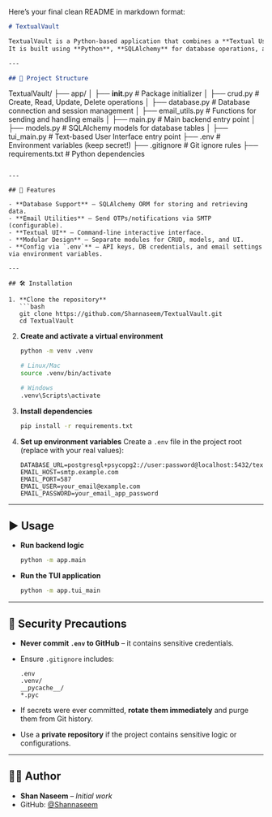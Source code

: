Here’s your final clean README in markdown format:

```markdown
# TextualVault

TextualVault is a Python-based application that combines a **Textual User Interface (TUI)** with backend logic for data storage, email utilities, and user management.  
It is built using **Python**, **SQLAlchemy** for database operations, and a TUI framework such as `textual`.

---

## 📂 Project Structure
```

TextualVault/
├── app/
│ ├── **init**.py # Package initializer
│ ├── crud.py # Create, Read, Update, Delete operations
│ ├── database.py # Database connection and session management
│ ├── email_utils.py # Functions for sending and handling emails
│ ├── main.py # Main backend entry point
│ ├── models.py # SQLAlchemy models for database tables
│ ├── tui_main.py # Text-based User Interface entry point
├── .env # Environment variables (keep secret!)
├── .gitignore # Git ignore rules
├── requirements.txt # Python dependencies

````

---

## 🚀 Features

- **Database Support** – SQLAlchemy ORM for storing and retrieving data.
- **Email Utilities** – Send OTPs/notifications via SMTP (configurable).
- **Textual UI** – Command-line interactive interface.
- **Modular Design** – Separate modules for CRUD, models, and UI.
- **Config via `.env`** – API keys, DB credentials, and email settings via environment variables.

---

## 🛠 Installation

1. **Clone the repository**
   ```bash
   git clone https://github.com/Shannaseem/TextualVault.git
   cd TextualVault
````

2. **Create and activate a virtual environment**

   ```bash
   python -m venv .venv

   # Linux/Mac
   source .venv/bin/activate

   # Windows
   .venv\Scripts\activate
   ```

3. **Install dependencies**

   ```bash
   pip install -r requirements.txt
   ```

4. **Set up environment variables**
   Create a `.env` file in the project root (replace with your real values):

   ```env
   DATABASE_URL=postgresql+psycopg2://user:password@localhost:5432/textualvault
   EMAIL_HOST=smtp.example.com
   EMAIL_PORT=587
   EMAIL_USER=your_email@example.com
   EMAIL_PASSWORD=your_email_app_password
   ```

---

## ▶ Usage

- **Run backend logic**

  ```bash
  python -m app.main
  ```

- **Run the TUI application**

  ```bash
  python -m app.tui_main
  ```

---

## 🔐 Security Precautions

- **Never commit `.env` to GitHub** – it contains sensitive credentials.
- Ensure `.gitignore` includes:

  ```
  .env
  .venv/
  __pycache__/
  *.pyc
  ```

- If secrets were ever committed, **rotate them immediately** and purge them from Git history.
- Use a **private repository** if the project contains sensitive logic or configurations.

---

## 👨‍💻 Author

- **Shan Naseem** – _Initial work_
- GitHub: [@Shannaseem](https://github.com/Shannaseem)

```

```
